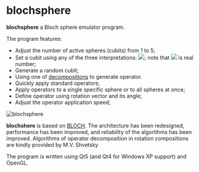 # blochsphere
**blochsphere** a Bloch sphere emulator program.

The program features:
- Adjust the number of active spheres (cubits) from 1 to 5;
- Set a cubit using any of the three interpretations: <img src="https://render.githubusercontent.com/render/math?math=(\theta, \phi), (\alpha, \beta), (x, y, z)">; note that <img src="https://render.githubusercontent.com/render/math?math=\alpha"> is real number;
- Generate a random cubit;
- Using one of [decompositions](https://en.wikipedia.org/wiki/Euler_angles#Rotation_matrix) to generate operator.
- Quickly apply standard operators;
- Apply operators to a single specific sphere or to all spheres at once;
- Define operator using rotation vector and its angle;
- Adjust the operator application speed;

![blochsphere](https://user-images.githubusercontent.com/63150311/169410078-d3182e31-3d35-48f4-b66f-38f079ff4457.png)

**blochshere** is based on [BLOCH](https://github.com/baseoleph/blochsphere/tree/base). The architecture has been redesigned, performance has been improved, and reliability of the algorithms has been improved. Algorithms of operator decomposition in rotation compositions are kindly provided by M.V. Shvetsky

The program is written using Qt5 (and Qt4 for Windows XP support) and OpenGL.
